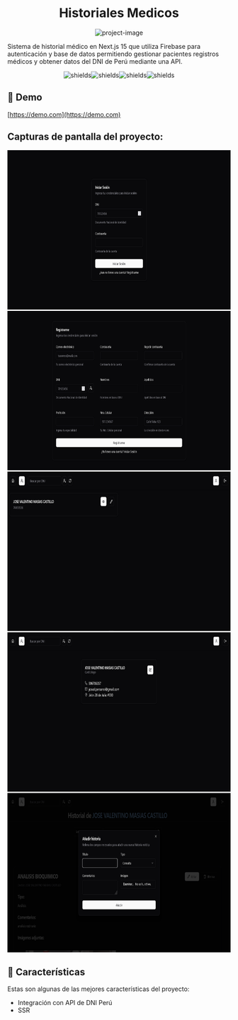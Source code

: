<h1 align="center" id="title">Historiales Medicos</h1>

<p align="center"><img src="https://socialify.git.ci/josvaal/medical-records/image?font=Inter&amp;language=1&amp;name=1&amp;owner=1&amp;pattern=Plus&amp;stargazers=1&amp;theme=Dark" alt="project-image"></p>

<p id="description">Sistema de historial médico en Next.js 15 que utiliza Firebase para autenticación y base de datos permitiendo gestionar pacientes registros médicos y obtener datos del DNI de Perú mediante una API.</p>

<p align="center"><img src="https://img.shields.io/badge/Next-black?style=for-the-badge&amp;logo=next.js&amp;logoColor=white" alt="shields"><img src="https://img.shields.io/badge/react-%2320232a.svg?style=for-the-badge&amp;logo=react&amp;logoColor=%2361DAFB" alt="shields"><img src="https://img.shields.io/badge/typescript-%23007ACC.svg?style=for-the-badge&amp;logo=typescript&amp;logoColor=white" alt="shields"><img src="https://img.shields.io/badge/firebase-a08021?style=for-the-badge&amp;logo=firebase&amp;logoColor=ffcd34" alt="shields"></p>

<h2>🚀 Demo</h2>

[https://demo.com](https://demo.com)

<h2>Capturas de pantalla del proyecto:</h2>

<img src="https://github.com/josvaal/medical-records/blob/main/assets/1.png?raw=true" alt="project-screenshot" width="640" height="360/">

<img src="https://github.com/josvaal/medical-records/blob/main/assets/2.png?raw=true" alt="project-screenshot" width="640" height="360/">

<img src="https://github.com/josvaal/medical-records/blob/main/assets/3.png?raw=true" alt="project-screenshot" width="640" height="360/">

<img src="https://github.com/josvaal/medical-records/blob/main/assets/4.png?raw=true" alt="project-screenshot" width="640" height="360/">

<img src="https://github.com/josvaal/medical-records/blob/main/assets/5.png?raw=true" alt="project-screenshot" width="640" height="360/">

  
  
<h2>🧐 Características</h2>

Estas son algunas de las mejores características del proyecto:

*   Integración con API de DNI Perú
*   SSR
